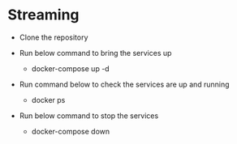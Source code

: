 # Streaming
- Clone the repository
- Run below command to bring the services up
  * docker-compose up -d
- Run command below to check the services are up and running
  * docker ps

- Run below command to stop the services
  * docker-compose down
